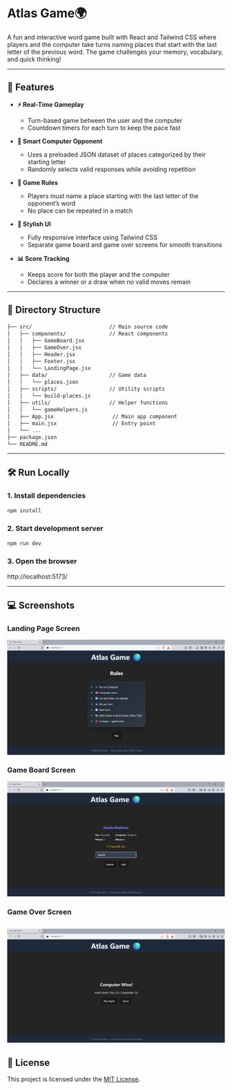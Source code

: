# Atlas Game🌍

A fun and interactive word game built with React and Tailwind CSS where players and the computer take turns naming places that start with the last letter of the previous word. The game challenges your memory, vocabulary, and quick thinking!

---

## 🔧 Features

- **⚡ Real-Time Gameplay**
  - Turn-based game between the user and the computer
  - Countdown timers for each turn to keep the pace fast

- **🧠 Smart Computer Opponent**
  - Uses a preloaded JSON dataset of places categorized by their starting letter
  - Randomly selects valid responses while avoiding repetition

- **🎯 Game Rules**
  - Players must name a place starting with the last letter of the opponent’s word
  - No place can be repeated in a match

- **🎨 Stylish UI**
  - Fully responsive interface using Tailwind CSS
  - Separate game board and game over screens for smooth transitions

- **📊 Score Tracking**
  - Keeps score for both the player and the computer
  - Declares a winner or a draw when no valid moves remain

---

## 📂 Directory Structure

```
├── src/                         // Main source code
│   ├── components/              // React components
│   │   ├── GameBoard.jsx
│   │   ├── GameOver.jsx
│   │   ├── Header.jsx
│   │   ├── Footer.jsx
│   │   └── LandingPage.jsx
│   ├── data/                    // Game data
│   │   └── places.json
│   ├── scripts/                 // Utility scripts
│   │   └── build-places.js
│   ├── utils/                   // Helper functions
│   │   └── gameHelpers.js
│   ├── App.jsx                   // Main app component
│   ├── main.jsx                  // Entry point
│   └── ...
├── package.json
└── README.md
```

---

## 🛠️ Run Locally

### 1. Install dependencies
```bash
npm install
```

### 2. Start development server
```bash
npm run dev
```

### 3. Open the browser
http://localhost:5173/

---

## 💻 Screenshots

### Landing Page Screen

![Landing Page Screen](public/screenshots/landing_page.png) 

### Game Board Screen

![Game Board Screen](public/screenshots/gameboard.png)

### Game Over Screen

![Game Over Screen](public/screenshots/gameover.png)
---

## 📄 License

This project is licensed under the [MIT License](https://opensource.org/licenses/MIT).




